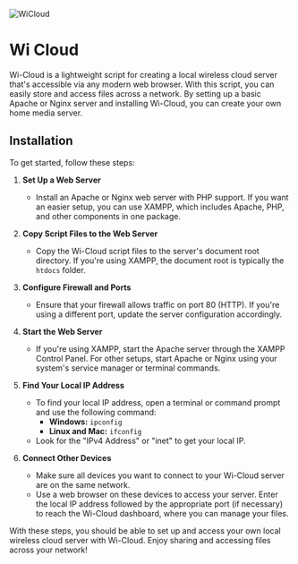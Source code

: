 ![WiCloud](https://github.com/nitishkumar3/wi-cloud/assets/77057838/526bfc4e-405a-40a4-8325-c41e1a7be223)

# Wi Cloud

Wi-Cloud is a lightweight script for creating a local wireless cloud server that's accessible via any modern web browser. With this script, you can easily store and access files across a network. By setting up a basic Apache or Nginx server and installing Wi-Cloud, you can create your own home media server.

## Installation

To get started, follow these steps:

1. **Set Up a Web Server**
   - Install an Apache or Nginx web server with PHP support. If you want an easier setup, you can use XAMPP, which includes Apache, PHP, and other components in one package.
   
2. **Copy Script Files to the Web Server**
   - Copy the Wi-Cloud script files to the server's document root directory. If you're using XAMPP, the document root is typically the `htdocs` folder.

3. **Configure Firewall and Ports**
   - Ensure that your firewall allows traffic on port 80 (HTTP). If you're using a different port, update the server configuration accordingly.

4. **Start the Web Server**
   - If you're using XAMPP, start the Apache server through the XAMPP Control Panel. For other setups, start Apache or Nginx using your system's service manager or terminal commands.

5. **Find Your Local IP Address**
   - To find your local IP address, open a terminal or command prompt and use the following command:
     - **Windows:** `ipconfig`
     - **Linux and Mac:** `ifconfig`
   - Look for the "IPv4 Address" or "inet" to get your local IP.

6. **Connect Other Devices**
   - Make sure all devices you want to connect to your Wi-Cloud server are on the same network.
   - Use a web browser on these devices to access your server. Enter the local IP address followed by the appropriate port (if necessary) to reach the Wi-Cloud dashboard, where you can manage your files.

With these steps, you should be able to set up and access your own local wireless cloud server with Wi-Cloud. Enjoy sharing and accessing files across your network!
